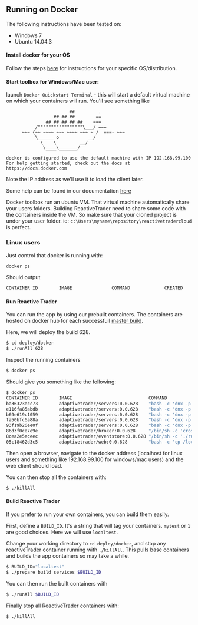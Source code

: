 ## Running on Docker

The following instructions have been tested on: 
- Windows 7
- Ubuntu 14.04.3

#### Install docker for your OS

Follow the steps [here](https://docs.docker.com/engine/installation/) for instructions for your specific OS/distribution.

#### Start toolbox for Windows/Mac user:
launch `Docker Quickstart Terminal` - this will start a default virtual machine on which your containers will run. You'll see something like

```
                        ##         .
                  ## ## ##        ==
               ## ## ## ## ##    ===
           /"""""""""""""""""\___/ ===
      ~~~ {~~ ~~~~ ~~~ ~~~~ ~~~ ~ /  ===- ~~~
           \______ o           __/
             \    \         __/
              \____\_______/

docker is configured to use the default machine with IP 192.168.99.100
For help getting started, check out the docs at https://docs.docker.com
``` 

Note the IP address as we'll use it to load the client later.

Some help can be found in our documentation [here](../../deploy/docker/readme.md)

Docker toolbox run an ubuntu VM. That virtual machine automatically share your users folders. Building ReactiveTrader need to share some code with the containers inside the VM. So make sure that your cloned project is under your user folder. ie: `c:\Users\myname\repository\reactivetradercloud` is perfect. 

### Linux users
Just control that docker is running with:

```bash
docker ps
```
Should output

```bash
CONTAINER ID        IMAGE               COMMAND             CREATED             STATUS              PORTS               NAMES

```

#### Run Reactive Trader

You can run the app by using our prebuilt containers.
The containers are hosted on docker hub for each successfull [master build](https://circleci.com/gh/AdaptiveConsulting/ReactiveTraderCloud/tree/master).

Here, we will deploy the build 628.

```bash
$ cd deploy/docker
$ ./runAll 628
```

Inspect the running containers

```bash
$ docker ps
```

Should give you something like the following:

```bash
$ docker ps
CONTAINER ID        IMAGE                             COMMAND                  CREATED             STATUS              PORTS               NAMES
ba36323ecc73        adaptivetrader/servers:0.0.628    "bash -c 'dnx -p Adap"   29 seconds ago      Up 23 seconds                           analytics
e116fa85abdb        adaptivetrader/servers:0.0.628    "bash -c 'dnx -p Adap"   30 seconds ago      Up 24 seconds                           blotter
b69e619c1059        adaptivetrader/servers:0.0.628    "bash -c 'dnx -p Adap"   31 seconds ago      Up 25 seconds                           tradeexecution
fa50bfc6a88a        adaptivetrader/servers:0.0.628    "bash -c 'dnx -p Adap"   32 seconds ago      Up 26 seconds                           pricing
93f19b26ee0f        adaptivetrader/servers:0.0.628    "bash -c 'dnx -p Adap"   33 seconds ago      Up 27 seconds                           reference
86d3f0ce7e9e        adaptivetrader/broker:0.0.628     "/bin/sh -c 'crossbar"   34 seconds ago      Up 28 seconds                           broker
8cea2e5eceec        adaptivetrader/eventstore:0.0.628 "/bin/sh -c './run-no"   35 seconds ago      Up 29 seconds                           eventstore
05c18462d3c5        adaptivetrader/web:0.0.628        "bash -c 'cp /localho"   35 seconds ago      Up 30 seconds                           web
```

Then open a browser, navigate to the docker address (localhost for linux users and something like 192.168.99.100 for windows/mac users) and the web client should load.

You can then stop all the containers with:
```bash
$ ./killAll
```

#### Build Reactive Trader

If you prefer to run your own containers, you can build them easily.

First, define a `BUILD_ID`. It's a string that will tag your containers. `mytest` or `1` are good choices. Here we will use `localtest`. 

Change your working directory to `cd deploy/docker`, and stop any reactiveTrader container running with `./killAll`. This pulls base containers and builds the app containers so may take a while. 

```bash
$ BUILD_ID="localtest"
$ ./prepare build services $BUILD_ID
```

You can then run the built containers with 

```bash
$ ./runAll $BUILD_ID
```

Finally stop all ReactiveTrader containers with:

```bash
$ ./killAll
```
